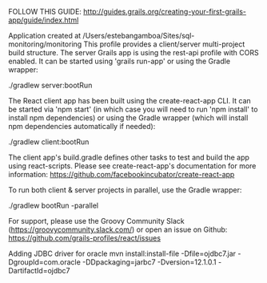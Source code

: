 FOLLOW THIS GUIDE:
http://guides.grails.org/creating-your-first-grails-app/guide/index.html

Application created at /Users/estebangamboa/Sites/sql-monitoring/monitoring
This profile provides a client/server multi-project build structure. The server Grails app is using the rest-api profile with CORS enabled. It can be started using 'grails run-app' or using the Gradle wrapper:

  ./gradlew server:bootRun

The React client app has been built using the create-react-app CLI. It can be started via 'npm start' (in which case you will need to run 'npm install' to install npm dependencies) or using the Gradle wrapper (which will install npm dependencies automatically if needed):

  ./gradlew client:bootRun

The client app's build.gradle defines other tasks to test and build the app using react-scripts. Please see create-react-app's documentation for more information: https://github.com/facebookincubator/create-react-app

To run both client & server projects in parallel, use the Gradle wrapper:

 ./gradlew bootRun -parallel

For support, please use the Groovy Community Slack (https://groovycommunity.slack.com/) or open an issue on Github: https://github.com/grails-profiles/react/issues

Adding JDBC driver for oracle
mvn install:install-file -Dfile=ojdbc7.jar -DgroupId=com.oracle -DDpackaging=jarbc7 -Dversion=12.1.0.1 -DartifactId=ojdbc7